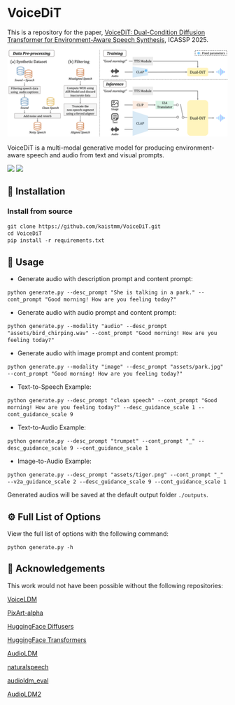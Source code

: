 # VoiceDiT

This is a repository for the paper, [VoiceDiT: Dual-Condition Diffusion Transformer for Environment-Aware Speech Synthesis](https://arxiv.org/pdf/2412.19259), ICASSP 2025.

<p align="center">
  <img src="assets/pipeline.png"/>
</p>

VoiceDiT is a multi-modal generative model for producing environment-aware speech and audio from text and visual prompts.


<a href='https://mm.kaist.ac.kr/projects/voicedit/'><img src='https://img.shields.io/badge/Project-Page-Green'></a>  <a href='https://arxiv.org/pdf/2412.19259'><img src='https://img.shields.io/badge/Paper-Arxiv-red'></a>


## 🔧 Installation

### Install from source
```shell
git clone https://github.com/kaistmm/VoiceDiT.git
cd VoiceDiT
pip install -r requirements.txt
```

## 📖 Usage

- Generate audio with description prompt and content prompt:
```shell
python generate.py --desc_prompt "She is talking in a park." --cont_prompt "Good morning! How are you feeling today?"
```

- Generate audio with audio prompt and content prompt:
```shell
python generate.py --modality "audio" --desc_prompt "assets/bird_chirping.wav" --cont_prompt "Good morning! How are you feeling today?"
```

- Generate audio with image prompt and content prompt:
```shell
python generate.py --modality "image" --desc_prompt "assets/park.jpg" --cont_prompt "Good morning! How are you feeling today?"
```

- Text-to-Speech Example:
```shell
python generate.py --desc_prompt "clean speech" --cont_prompt "Good morning! How are you feeling today?" --desc_guidance_scale 1 --cont_guidance_scale 9
```

- Text-to-Audio Example:
```shell
python generate.py --desc_prompt "trumpet" --cont_prompt "_" --desc_guidance_scale 9 --cont_guidance_scale 1
```

- Image-to-Audio Example:
```shell
python generate.py --desc_prompt "assets/tiger.png" --cont_prompt "_" --v2a_guidance_scale 2 --desc_guidance_scale 9 --cont_guidance_scale 1
```

Generated audios will be saved at the default output folder `./outputs`.


## ⚙️ Full List of Options
View the full list of options with the following command:
```console
python generate.py -h
```


## 🙏 Acknowledgements
This work would not have been possible without the following repositories:

[VoiceLDM](https://github.com/glory20h/VoiceLDM)

[PixArt-alpha](https://github.com/PixArt-alpha/PixArt-alpha)

[HuggingFace Diffusers](https://github.com/huggingface/diffusers)

[HuggingFace Transformers](https://github.com/huggingface/transformers)

[AudioLDM](https://github.com/haoheliu/AudioLDM)

[naturalspeech](https://github.com/heatz123/naturalspeech)

[audioldm_eval](https://github.com/haoheliu/audioldm_eval)

[AudioLDM2](https://github.com/haoheliu/AudioLDM2)